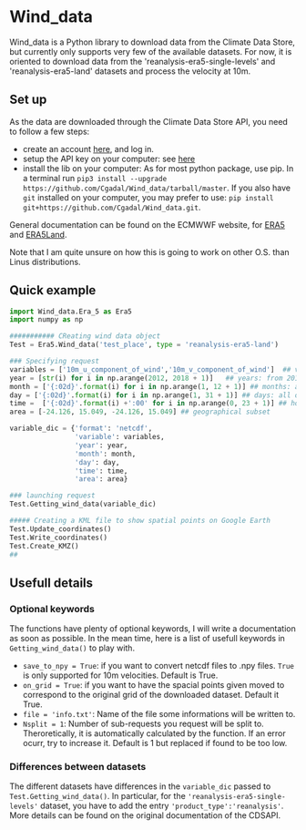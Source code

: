 # Wind_data

Wind_data is a Python library to download data from the Climate Data Store, but currently only supports very few of the available datasets.
For now, it is oriented to download data from the 'reanalysis-era5-single-levels' and 'reanalysis-era5-land' datasets and process the velocity at 10m.

## Set up
As the data are downloaded through the Climate Data Store API, you need to follow a few steps:

- create an account [here](https://cds.climate.copernicus.eu/user/register?destination=%2F%23!%2Fhome), and log in.
- setup the API key on your computer: see [here](https://cds.climate.copernicus.eu/api-how-to)
- install the lib on your computer: As for most python package, use pip. In a terminal run `pip3 install --upgrade https://github.com/Cgadal/Wind_data/tarball/master`. If you also have `git` installed on your computer, you may prefer to use: `pip install git+https://github.com/Cgadal/Wind_data.git`.

General documentation can be found on the ECMWWF website, for [ERA5](https://www.ecmwf.int/en/forecasts/datasets/reanalysis-datasets/era5) and [ERA5Land](https://www.ecmwf.int/en/era5-land).

Note that I am quite unsure on how this is going to work on other O.S. than Linus distributions.

## Quick example

```python
import Wind_data.Era_5 as Era5
import numpy as np

########### CReating wind data object
Test = Era5.Wind_data('test_place', type = 'reanalysis-era5-land')

### Specifying request
variables = ['10m_u_component_of_wind','10m_v_component_of_wind']  ## variables
year = [str(i) for i in np.arange(2012, 2018 + 1)]   ## years: from 2012 to 2018
month = ['{:02d}'.format(i) for i in np.arange(1, 12 + 1)] ## months: all of them
day = ['{:02d}'.format(i) for i in np.arange(1, 31 + 1)] ## days: all of them
time =  ['{:02d}'.format(i) +':00' for i in np.arange(0, 23 + 1)] ## hours: all of them
area = [-24.126, 15.049, -24.126, 15.049] ## geographical subset

variable_dic = {'format': 'netcdf',
                'variable': variables,
                'year': year,
                'month': month,
                'day': day,
                'time': time,
                'area': area}

### launching request
Test.Getting_wind_data(variable_dic)

##### Creating a KML file to show spatial points on Google Earth
Test.Update_coordinates()
Test.Write_coordinates()
Test.Create_KMZ()
##
```

## Usefull details

### Optional keywords

The functions have plenty of optional keywords, I will write a documentation as soon as possible. In the mean time, here is a list of usefull keywords in `Getting_wind_data()` to play with.

- `save_to_npy = True`: if you want to convert netcdf files to .npy files. `True` is only supported for 10m velocities. Default is True.
- `on_grid = True`: if you want to have the spacial points given moved to correspond to the original grid of the downloaded dataset. Default it True.
- `file = 'info.txt'`: Name of the file some informations will be written to.
- `Nsplit = 1`: Number of sub-requests you request will be split to. Theroretically, it is automatically calculated by the function. If an error ocurr, try to increase it. Default is 1 but replaced if found to be too low.


### Differences between datasets

The different datasets have differences in the `variable_dic` passed to `Test.Getting_wind_data()`. In particular, for the `'reanalysis-era5-single-levels'` dataset, you have to add the entry `'product_type':'reanalysis'`. More details can be found on the original documentation of the CDSAPI.

